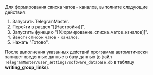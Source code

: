 Для формирования списка чатов - каналов, выполните следующие действия:

1. Запустить TelegramMaster.
2. Перейти в раздел "[[Настройки]]".
3. Запустить функцию "[[Формирование_списка_чатов_каналов]]".
4. Ввести список чатов - каналов.
5. Нажать "Готово".

После выполнения указанных действий программа автоматически запишет введенные данные в базу данных (в файл `TelegramMaster/user_settings/software_database.db` в таблицу **writing_group_links**).